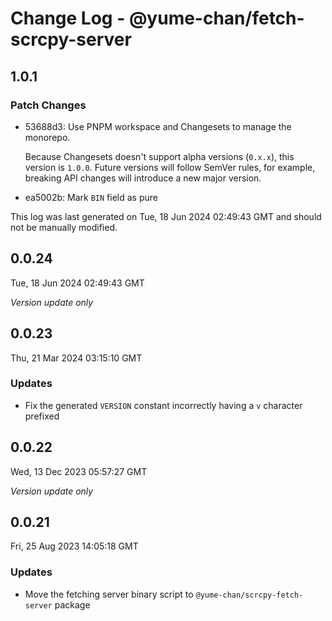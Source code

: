 # Change Log - @yume-chan/fetch-scrcpy-server

## 1.0.1

### Patch Changes

- 53688d3: Use PNPM workspace and Changesets to manage the monorepo.

    Because Changesets doesn't support alpha versions (`0.x.x`), this version is `1.0.0`. Future versions will follow SemVer rules, for example, breaking API changes will introduce a new major version.

- ea5002b: Mark `BIN` field as pure

This log was last generated on Tue, 18 Jun 2024 02:49:43 GMT and should not be manually modified.

## 0.0.24

Tue, 18 Jun 2024 02:49:43 GMT

_Version update only_

## 0.0.23

Thu, 21 Mar 2024 03:15:10 GMT

### Updates

- Fix the generated `VERSION` constant incorrectly having a `v` character prefixed

## 0.0.22

Wed, 13 Dec 2023 05:57:27 GMT

_Version update only_

## 0.0.21

Fri, 25 Aug 2023 14:05:18 GMT

### Updates

- Move the fetching server binary script to `@yume-chan/scrcpy-fetch-server` package
